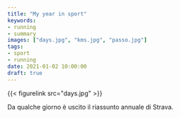 ```yaml
---
title: "My year in sport"
keywords: 
- running
- summary
images: ["days.jpg", "kms.jpg", "passo.jpg"]
tags:
- sport
- running
date: 2021-01-02 10:00:00
draft: true
---
```


{{< figurelink src="days.jpg" >}}

Da qualche giorno è uscito il riassunto annuale di Strava.


